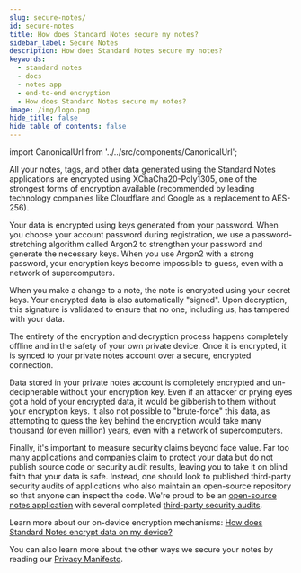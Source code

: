 ```yaml
---
slug: secure-notes/
id: secure-notes
title: How does Standard Notes secure my notes?
sidebar_label: Secure Notes
description: How does Standard Notes secure my notes?
keywords:
  - standard notes
  - docs
  - notes app
  - end-to-end encryption
  - How does Standard Notes secure my notes?
image: /img/logo.png
hide_title: false
hide_table_of_contents: false
---
```


<!-- Copied from https://standardnotes.org/help/3/how-does-standard-notes-secure-my-notes -->

import CanonicalUrl from '../../src/components/CanonicalUrl';

<CanonicalUrl
 canonicalUrl="https://standardnotes.org/help/3/how-does-standard-notes-secure-my-notes"
/>

All your notes, tags, and other data generated using the Standard Notes applications are encrypted using XChaCha20-Poly1305, one of the strongest forms of encryption available (recommended by leading technology companies like Cloudflare and Google as a replacement to AES-256).

Your data is encrypted using keys generated from your password. When you choose your account password during registration, we use a password-stretching algorithm called Argon2 to strengthen your password and generate the necessary keys. When you use Argon2 with a strong password, your encryption keys become impossible to guess, even with a network of supercomputers.

When you make a change to a note, the note is encrypted using your secret keys. Your encrypted data is also automatically "signed". Upon decryption, this signature is validated to ensure that no one, including us, has tampered with your data.

The entirety of the encryption and decryption process happens completely offline and in the safety of your own private device. Once it is encrypted, it is synced to your private notes account over a secure, encrypted connection.

Data stored in your private notes account is completely encrypted and un-decipherable without your encryption key. Even if an attacker or prying eyes got a hold of your encrypted data, it would be gibberish to them without your encryption keys. It also not possible to "brute-force" this data, as attempting to guess the key behind the encryption would take many thousand (or even million) years, even with a network of supercomputers.

Finally, it's important to measure security claims beyond face value. Far too many applications and companies claim to protect your data but do not publish source code or security audit results, leaving you to take it on blind faith that your data is safe. Instead, one should look to published third-party security audits of applications who also maintain an open-source repository so that anyone can inspect the code. We're proud to be an [open-source notes application](https://github.com/standardnotes/web) with several completed [third-party security audits](./security-audit.md).

Learn more about our on-device encryption mechanisms: [How does Standard Notes encrypt data on my device?](./on-device-encryption.md)

You can also learn more about the other ways we secure your notes by reading our [Privacy Manifesto](privacy).
